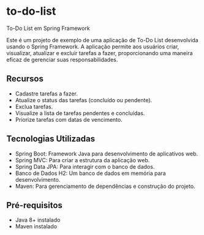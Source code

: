 # to-do-list

To-Do List em Spring Framework

Este é um projeto de exemplo de uma aplicação de To-Do List desenvolvida usando o Spring Framework. A aplicação permite aos usuários criar, visualizar, atualizar e excluir tarefas a fazer, proporcionando uma maneira eficaz de gerenciar suas responsabilidades.

## Recursos

- Cadastre tarefas a fazer.
- Atualize o status das tarefas (concluído ou pendente).
- Exclua tarefas.
- Visualize a lista de tarefas pendentes e concluídas.
- Priorize tarefas com datas de vencimento.

## Tecnologias Utilizadas

- Spring Boot: Framework Java para desenvolvimento de aplicativos web.
- Spring MVC: Para criar a estrutura da aplicação web.
- Spring Data JPA: Para interagir com o banco de dados.
- Banco de Dados H2: Um banco de dados em memória para desenvolvimento.
- Maven: Para gerenciamento de dependências e construção do projeto.

## Pré-requisitos

- Java 8+ instalado
- Maven instalado

